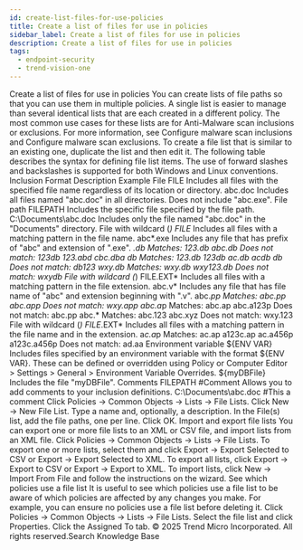 ```yaml
---
id: create-list-files-for-use-policies
title: Create a list of files for use in policies
sidebar_label: Create a list of files for use in policies
description: Create a list of files for use in policies
tags:
  - endpoint-security
  - trend-vision-one
---
```


 Create a list of files for use in policies You can create lists of file paths so that you can use them in multiple policies. A single list is easier to manage than several identical lists that are each created in a different policy. The most common use cases for these lists are for Anti-Malware scan inclusions or exclusions. For more information, see Configure malware scan inclusions and Configure malware scan exclusions. To create a file list that is similar to an existing one, duplicate the list and then edit it. The following table describes the syntax for defining file list items. The use of forward slashes and backslashes is supported for both Windows and Linux conventions. Inclusion Format Description Example File FILE Includes all files with the specified file name regardless of its location or directory. abc.doc Includes all files named "abc.doc" in all directories. Does not include "abc.exe". File path FILEPATH Includes the specific file specified by the file path. C:\Documents\abc.doc Includes only the file named "abc.doc" in the "Documents" directory. File with wildcard (*) FILE* Includes all files with a matching pattern in the file name. abc*.exe Includes any file that has prefix of "abc" and extension of ".exe". *.db Matches: 123.db abc.db Does not match: 123db 123.abd cbc.dba *db Matches: 123.db 123db ac.db acdb db Does not match: db123 wxy*.db Matches: wxy.db wxy123.db Does not match: wxydb File with wildcard (*) FILE.EXT* Includes all files with a matching pattern in the file extension. abc.v* Includes any file that has file name of "abc" and extension beginning with ".v". abc.*pp Matches: abc.pp abc.app Does not match: wxy.app abc.a*p Matches: abc.ap abc.a123p Does not match: abc.pp abc.* Matches: abc.123 abc.xyz Does not match: wxy.123 File with wildcard (*) FILE*.EXT* Includes all files with a matching pattern in the file name and in the extension. a*c.a*p Matches: ac.ap a123c.ap ac.a456p a123c.a456p Does not match: ad.aa Environment variable ${ENV VAR} Includes files specified by an environment variable with the format ${ENV VAR}. These can be defined or overridden using Policy or Computer Editor > Settings > General > Environment Variable Overrides. ${myDBFile} Includes the file "myDBFile". Comments FILEPATH #Comment Allows you to add comments to your inclusion definitions. C:\Documents\abc.doc #This a comment Click Policies → Common Objects → Lists → File Lists. Click New → New File List. Type a name and, optionally, a description. In the File(s) list, add the file paths, one per line. Click OK. Import and export file lists You can export one or more file lists to an XML or CSV file, and import lists from an XML file. Click Policies → Common Objects → Lists → File Lists. To export one or more lists, select them and click Export → Export Selected to CSV or Export → Export Selected to XML. To export all lists, click Export → Export to CSV or Export → Export to XML. To import lists, click New → Import From File and follow the instructions on the wizard. See which policies use a file list It is useful to see which policies use a file list to be aware of which policies are affected by any changes you make. For example, you can ensure no policies use a file list before deleting it. Click Policies → Common Objects → Lists → File Lists. Select the file list and click Properties. Click the Assigned To tab. © 2025 Trend Micro Incorporated. All rights reserved.Search Knowledge Base